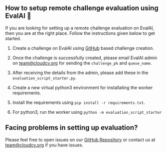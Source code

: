 ## How to setup remote challenge evaluation using EvalAI :rocket:
If you are looking for setting up a remote challenge evaluation on EvalAI, then you are at the right place. Follow the instructions given below to get started.

1. Create a challenge on EvalAI using [GitHub](https://github.com/Cloud-CV/EvalAI-Starters#create-challenge-using-github) based challenge creation.

2. Once the challenge is successfully created, please email EvalAI admin on team@cloudcv.org for sending the `challenge_pk` and `queue_name`.

3. After receiving the details from the admin, please add these in the `evaluation_script_starter.py`.

4. Create a new virtual python3 environment for installating the worker requirements.

5. Install the requirements using `pip install -r requirements.txt`.

6. For python3, run the worker using `python -m evaluation_script_starter`
## Facing problems in setting up evaluation?

Please feel free to open issues on our [GitHub Repository](https://github.com/Cloud-CV/EvalAI-Starter/issues) or contact us at team@cloudcv.org if you have issues.
